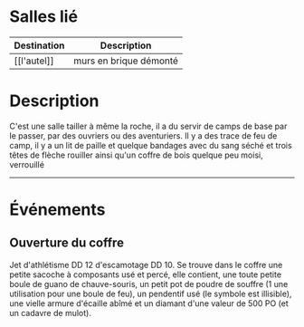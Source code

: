# Salles lié

| Destination | Description            |
| ----------- | ---------------------- |
| [[l'autel]] | murs en brique démonté |
# Description
C'est une salle tailler à même la roche, il a du servir de camps de base par le passer, par des ouvriers ou des aventuriers. Il y a des trace de feu de camp, il y a un lit de paille et quelque bandages avec du sang séché et trois têtes de flèche rouiller ainsi qu'un coffre de bois quelque peu moisi, verrouillé
___
# Événements
## Ouverture du coffre
Jet d'athlétisme DD 12 d'escamotage DD 10. Se trouve dans le coffre une petite sacoche à composants usé et percé, elle contient, une toute petite boule de guano de chauve-souris, un petit pot de poudre de souffre (1 une utilisation pour une boule de feu), un pendentif usé (le symbole est illisible), une vielle armure d'écaille abîmé et un diamant d'une valeur de 500 PO (et un cadavre de mulot).